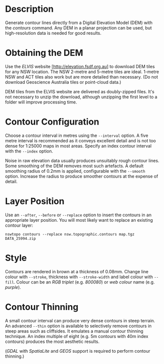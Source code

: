 # Description

Generate contour lines directly from a Digital Elevation Model (DEM) with the *contours* command. Any DEM in a planar projection can be used, but high-resolution data is needed for good results.

# Obtaining the DEM
Use the *ELVIS* website [http://elevation.fsdf.org.au] to download DEM tiles for any NSW location. The NSW 2-metre and 5-metre tiles are ideal. 1-metre NSW and ACT tiles also work but are more detailed than necessary. (Do not download Geoscience Australia tiles or point-cloud data.)

DEM tiles from the ELVIS website are delivered as doubly-zipped files. It's not necessary to unzip the download, although unzipping the first level to a folder will improve processing time.

# Contour Configuration
Choose a contour interval in metres using the `--interval` option. A five metre interval is recommended as it conveys excellent detail and is not too dense for 1:25000 maps in most areas. Specify an index contour interval with the `--index` option.

Noise in raw elevation data usually produces unsuitably rough contour lines. Some smoothing of the DEM removes most such artefacts. A default smoothing radius of 0.2mm is applied, configurable with the `--smooth` option. Increase the radius to produce smoother contours at the expense of detail.

# Layer Position

Use an `--after`, `--before` or `--replace` option to insert the contours in an appropriate layer position. You will most likely want to replace an existing contour layer:

```
nswtopo contours --replace nsw.topographic.contours map.tgz DATA_25994.zip
```
# Style

Contours are rendered in brown at a thickness of 0.08mm. Change line colour with `--stroke`, thickness with `--stroke-width` and label colour with `--fill`. Colour can be an *RGB triplet* (e.g. *800080*) or *web colour* name (e.g. *purple*).

# Contour Thinning
A small contour interval can produce very dense contours in steep terrain. An advanced `--thin` option is available to selectively remove contours in steep areas such as cliffsides. It emulates a manual contour thinning technique. An index multiple of eight (e.g. 5m contours with 40m index contours) produces the most aesthetic results.

(*GDAL* with *SpatiaLite* and *GEOS* support is required to perform contour thinning.)
